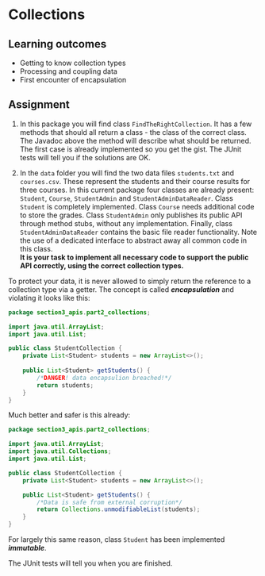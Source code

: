 # Collections

## Learning outcomes
* Getting to know collection types 
* Processing and coupling data
* First encounter of encapsulation



## Assignment 

1. In this package you will find class `FindTheRightCollection`. 
It has a few methods that should all return a class - the class of the correct 
class. The Javadoc above the method will describe what should be returned.
The first case is already implemented so you get the gist.
The JUnit tests will tell you if the solutions are OK.

2. In the `data` folder you will find the two data files `students.txt` and `courses.csv`. 
These represent the students and their course results for three courses. 
In this current package four classes are already present: `Student`, `Course`, `StudentAdmin` and `StudentAdminDataReader`. 
Class `Student` is completely implemented. Class `Course` needs additional code to store the grades. 
Class `StudentAdmin` only publishes its public API through method stubs, without any implementation. 
Finally, class `StudentAdminDataReader` contains the basic file reader functionality. Note the use of a dedicated 
interface to abstract away all common code in this class.    
**It is your task to implement all necessary code to support the public API correctly, using the correct collection types.**

To protect your data, it is never allowed to simply return the reference to a collection type via a getter. The concept is called **_encapsulation_** and violating it looks like this:

```java
package section3_apis.part2_collections;

import java.util.ArrayList;
import java.util.List;

public class StudentCollection {
    private List<Student> students = new ArrayList<>();
    
    public List<Student> getStudents() {
        /*DANGER! data encapsulion breached!*/
        return students;
    }
}
```

Much better and safer is this already:

```java
package section3_apis.part2_collections;

import java.util.ArrayList;
import java.util.Collections;
import java.util.List;

public class StudentCollection {
    private List<Student> students = new ArrayList<>();

    public List<Student> getStudents() {
        /*Data is safe from external corruption*/
        return Collections.unmodifiableList(students);
    }
}
```

For largely this same reason, class `Student` has been implemented **_immutable_**.

The JUnit tests will tell you when you are finished.
